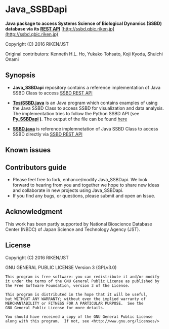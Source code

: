 # Java_SSBDapi
**Java package to access Systems Science of Biological Dynamics (SSBD) database  via its [REST API](http://ssbd.qbic.riken.jp/restfulapi/)** 
[http://ssbd.qbic.riken.jp](http://ssbd.qbic.riken.jp)

Copyright (C) 2016 RIKEN/JST

Original contributors: Kenneth H.L. Ho, Yukako Tohsato, Koji Kyoda, Shuichi Onami

## Synopsis

* **Java_SSBDapi** repository contains a reference implementation of Java SSBD Class to access [SSBD REST API](http://ssbd.qbic.riken.jp/restfulapi/)

* **[TestSSBD.java](src/TestSSBD.java)** is an Java program which contains examples of using the Java SSBD Class to access SSBD for visualization and data analysis. The implementation tries to follow the Python SSBD API (see **[Py_SSBDapi](https:/github.com/openssbd/Py_SSBDapi) )**. The output of the file can be found [here](Output.txt)

* **[SSBD.java](src/jp/riken/qbic/SSBD.java)** is reference implemnetation of Java SSBD Class to access SSBD directly via [SSBD REST API](http://ssbd.qbic.riken.jp/restfulapi/)

## Known issues


## Contributors guide
* Please feel free to fork, enhance/modify Java_SSBDapi. We look forward to hearing from you and together we hope to share new ideas and collaborate in new projects using Java_SSBDapi.
* If you find any bugs, or questions, please submit and open an Issue. 

## Acknowledgment
This work has been partly supported by National Bioscience Database Center (NBDC) of Japan Science and Technology Agency (JST).

## License

Copyright (C) 2016  RIKEN/JST

GNU GENERAL PUBLIC LICENSE  Version 3 (GPLv3.0)

    This program is free software: you can redistribute it and/or modify
    it under the terms of the GNU General Public License as published by
    the Free Software Foundation, version 3 of the License.

    This program is distributed in the hope that it will be useful,
    but WITHOUT ANY WARRANTY; without even the implied warranty of
    MERCHANTABILITY or FITNESS FOR A PARTICULAR PURPOSE.  See the
    GNU General Public License for more details.

    You should have received a copy of the GNU General Public License
    along with this program.  If not, see <http://www.gnu.org/licenses/>

